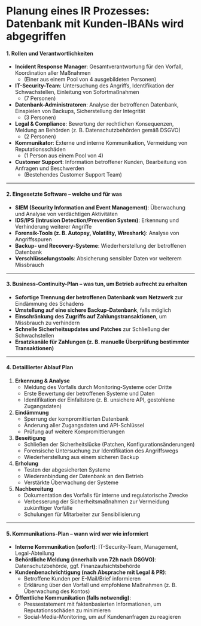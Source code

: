 # **Planung eines IR Prozesses: Datenbank mit Kunden-IBANs wird abgegriffen**

#### **1. Rollen und Verantwortlichkeiten**

- **Incident Response Manager**: Gesamtverantwortung für den Vorfall, Koordination aller Maßnahmen 
	- (Einer aus einem Pool von 4 ausgebildeten Personen)
- **IT-Security-Team**: Untersuchung des Angriffs, Identifikation der Schwachstellen, Einleitung von Sofortmaßnahmen 
	- (7 Personen)
- **Datenbank-Administratoren**: Analyse der betroffenen Datenbank, Einspielen von Backups, Sicherstellung der Integrität 
	- (3 Personen)
- **Legal & Compliance**: Bewertung der rechtlichen Konsequenzen, Meldung an Behörden (z. B. Datenschutzbehörden gemäß DSGVO) 
	- (2 Personen)
- **Kommunikator**: Externe und interne Kommunikation, Vermeidung von Reputationsschäden 
	- (1 Person aus einem Pool von 4)
- **Customer Support**: Information betroffener Kunden, Bearbeitung von Anfragen und Beschwerden 
	- (Bestehendes Customer Support Team)

---

#### **2. Eingesetzte Software – welche und für was**

- **SIEM (Security Information and Event Management)**: Überwachung und Analyse von verdächtigen Aktivitäten
- **IDS/IPS (Intrusion Detection/Prevention System)**: Erkennung und Verhinderung weiterer Angriffe
- **Forensik-Tools (z. B. Autopsy, Volatility, Wireshark)**: Analyse von Angriffsspuren
- **Backup- und Recovery-Systeme**: Wiederherstellung der betroffenen Datenbank
- **Verschlüsselungstools**: Absicherung sensibler Daten vor weiterem Missbrauch

---

#### **3. Business-Continuity-Plan – was tun, um Betrieb aufrecht zu erhalten**

- **Sofortige Trennung der betroffenen Datenbank vom Netzwerk** zur Eindämmung des Schadens
- **Umstellung auf eine sichere Backup-Datenbank**, falls möglich
- **Einschränkung des Zugriffs auf Zahlungstransaktionen**, um Missbrauch zu verhindern
- **Schnelle Sicherheitsupdates und Patches** zur Schließung der Schwachstellen
- **Ersatzkanäle für Zahlungen (z. B. manuelle Überprüfung bestimmter Transaktionen)**

---

#### **4. Detaillierter Ablauf Plan**

1. **Erkennung & Analyse**
    - Meldung des Vorfalls durch Monitoring-Systeme oder Dritte
    - Erste Bewertung der betroffenen Systeme und Daten
    - Identifikation der Einfallstore (z. B. unsichere API, gestohlene Zugangsdaten)
2. **Eindämmung**
    - Sperrung der kompromittierten Datenbank
    - Änderung aller Zugangsdaten und API-Schlüssel
    - Prüfung auf weitere Kompromittierungen
3. **Beseitigung**
    - Schließen der Sicherheitslücke (Patchen, Konfigurationsänderungen)
    - Forensische Untersuchung zur Identifikation des Angriffswegs
    - Wiederherstellung aus einem sicheren Backup
4. **Erholung**
    - Testen der abgesicherten Systeme
    - Wiederanbindung der Datenbank an den Betrieb
    - Verstärkte Überwachung der Systeme
5. **Nachbereitung**
    - Dokumentation des Vorfalls für interne und regulatorische Zwecke
    - Verbesserung der Sicherheitsmaßnahmen zur Vermeidung zukünftiger Vorfälle
    - Schulungen für Mitarbeiter zur Sensibilisierung

---

#### **5. Kommunikations-Plan – wann wird wer wie informiert**

- **Interne Kommunikation (sofort)**: IT-Security-Team, Management, Legal-Abteilung
- **Behördliche Meldung (innerhalb von 72h nach DSGVO)**: Datenschutzbehörde, ggf. Finanzaufsichtsbehörde
- **Kundenbenachrichtigung (nach Absprache mit Legal & PR)**:
    - Betroffene Kunden per E-Mail/Brief informieren
    - Erklärung über den Vorfall und empfohlene Maßnahmen (z. B. Überwachung des Kontos)
- **Öffentliche Kommunikation (falls notwendig)**:
    - Pressestatement mit faktenbasierten Informationen, um Reputationsschäden zu minimieren
    - Social-Media-Monitoring, um auf Kundenanfragen zu reagieren
